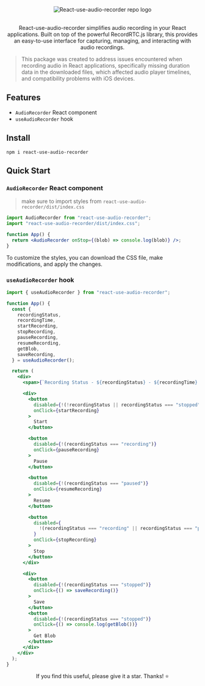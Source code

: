 <div align="center">
  <img src="https://raw.githubusercontent.com/sankaSanjeeva/react-use-audio-recorder/main/media/repo-logo.png" alt="React-use-audio-recorder repo logo" />
</div>

<br>

<p align="center">
React-use-audio-recorder simplifies audio recording in your React applications. Built on top of the powerful RecordRTC.js library, this provides an easy-to-use interface for capturing, managing, and interacting with audio recordings.
</p>

> This package was created to address issues encountered when recording audio in React applications, specifically missing duration data in the downloaded files, which affected audio player timelines, and compatibility problems with iOS devices.

## Features

- `AudioRecorder` React component
- `useAudioRecorder` hook

## Install

    npm i react-use-audio-recorder

## Quick Start

### `AudioRecorder` React component

> make sure to import styles from `react-use-audio-recorder/dist/index.css`

```jsx
import AudioRecorder from "react-use-audio-recorder";
import "react-use-audio-recorder/dist/index.css";

function App() {
  return <AudioRecorder onStop={(blob) => console.log(blob)} />;
}
```

To customize the styles, you can download the CSS file, make modifications, and apply the changes.

### `useAudioRecorder` hook

```jsx
import { useAudioRecorder } from "react-use-audio-recorder";

function App() {
  const {
    recordingStatus,
    recordingTime,
    startRecording,
    stopRecording,
    pauseRecording,
    resumeRecording,
    getBlob,
    saveRecording,
  } = useAudioRecorder();

  return (
    <div>
      <span>{`Recording Status - ${recordingStatus} - ${recordingTime} s`}</span>

      <div>
        <button
          disabled={!(!recordingStatus || recordingStatus === "stopped")}
          onClick={startRecording}
        >
          Start
        </button>

        <button
          disabled={!(recordingStatus === "recording")}
          onClick={pauseRecording}
        >
          Pause
        </button>

        <button
          disabled={!(recordingStatus === "paused")}
          onClick={resumeRecording}
        >
          Resume
        </button>

        <button
          disabled={
            !(recordingStatus === "recording" || recordingStatus === "paused")
          }
          onClick={stopRecording}
        >
          Stop
        </button>
      </div>

      <div>
        <button
          disabled={!(recordingStatus === "stopped")}
          onClick={() => saveRecording()}
        >
          Save
        </button>
        <button
          disabled={!(recordingStatus === "stopped")}
          onClick={() => console.log(getBlob())}
        >
          Get Blob
        </button>
      </div>
    </div>
  );
}
```

<p align='center'>If you find this useful, please give it a star. Thanks! ⭐</p>
